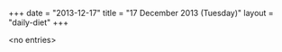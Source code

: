 +++
date = "2013-12-17"
title = "17 December 2013 (Tuesday)"
layout = "daily-diet"
+++


\<no entries\>

